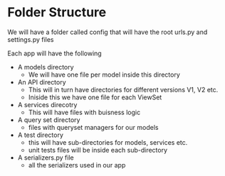 # Folder Structure

We will have a folder called config that will have the root urls.py and settings.py files

Each app will have the following

- A models directory
    - We will have one file per model inside this directory
- An API directory
    - This will in turn have directories for different versions V1, V2 etc.
    - Iniside this we have one file for each ViewSet
- A services direcotry
    - This will have files with buisness logic
- A query set directory
    - files with queryset managers for our models
- A test directory
    - this will have sub-directories for models, services etc.
    - unit tests files will be inside each sub-directory
- A serializers.py file
    - all the serializers used in our app

